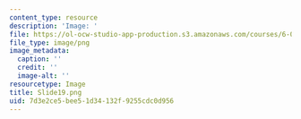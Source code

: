 ```yaml
---
content_type: resource
description: 'Image: '
file: https://ol-ocw-studio-app-production.s3.amazonaws.com/courses/6-004-computation-structures-spring-2017/7d3e2ce5bee51d34132f9255cdc0d956_Slide19.png
file_type: image/png
image_metadata:
  caption: ''
  credit: ''
  image-alt: ''
resourcetype: Image
title: Slide19.png
uid: 7d3e2ce5-bee5-1d34-132f-9255cdc0d956
---
```


